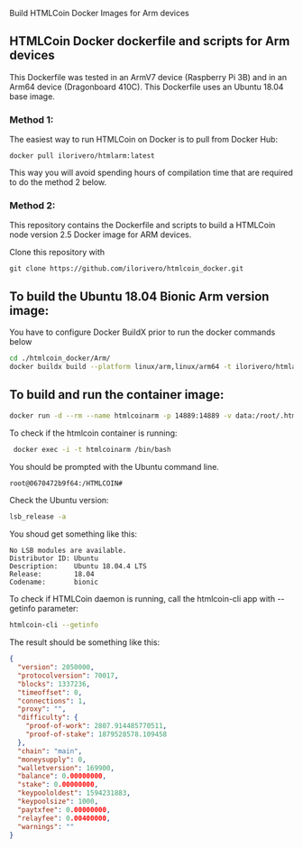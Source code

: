  Build HTMLCoin Docker Images for Arm devices




## HTMLCoin Docker dockerfile and scripts for Arm devices

This Dockerfile was tested in an ArmV7 device (Raspberry Pi 3B) and in an Arm64 device (Dragonboard 410C). This Dockerfile uses an Ubuntu 18.04 base image.

### Method 1:

The easiest way to run HTMLCoin on Docker is to pull from Docker Hub:

```
docker pull ilorivero/htmlarm:latest
```
 
This way you will avoid spending hours of compilation time that are required to do the method 2 below.

### Method 2:

This repository contains the Dockerfile and scripts to build a HTMLCoin node version 2.5 Docker image for ARM devices.

Clone this repository with

```
git clone https://github.com/ilorivero/htmlcoin_docker.git
```

## To build the Ubuntu 18.04 Bionic Arm version image:

You have to configure Docker BuildX prior to run the docker commands below

```bash
cd ./htmlcoin_docker/Arm/
docker buildx build --platform linux/arm,linux/arm64 -t ilorivero/htmlarm --push .
```


## To build and run the container image:

```bash
docker run -d --rm --name htmlcoinarm -p 14889:14889 -v data:/root/.htmlcoin/ ilorivero/htmlarm
```

To check if the htmlcoin container is running:

```bash
 docker exec -i -t htmlcoinarm /bin/bash
```

You should be prompted with the Ubuntu command line. 

```bash
root@0670472b9f64:/HTMLCOIN#
```

Check the Ubuntu version:

```bash
lsb_release -a
```

You shoud get something like this:

``` 
No LSB modules are available.
Distributor ID: Ubuntu
Description:    Ubuntu 18.04.4 LTS
Release:        18.04
Codename:       bionic
``` 

To check if HTMLCoin daemon is running, call the htmlcoin-cli app with --getinfo parameter:

```bash
htmlcoin-cli --getinfo
```

The result should be something like this:

```json
{
  "version": 2050000,
  "protocolversion": 70017,
  "blocks": 1337236,
  "timeoffset": 0,
  "connections": 1,
  "proxy": "",
  "difficulty": {
    "proof-of-work": 2807.914485770511,
    "proof-of-stake": 1879528578.109458
  },
  "chain": "main",
  "moneysupply": 0,
  "walletversion": 169900,
  "balance": 0.00000000,
  "stake": 0.00000000,
  "keypoololdest": 1594231883,
  "keypoolsize": 1000,
  "paytxfee": 0.00000000,
  "relayfee": 0.00400000,
  "warnings": ""
}
```


